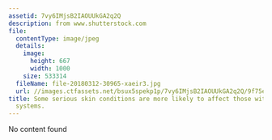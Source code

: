 ```yaml
---
assetid: 7vy6IMjsB2IAOUUkGA2q2Q
description: from www.shutterstock.com
file:
  contentType: image/jpeg
  details:
    image:
      height: 667
      width: 1000
    size: 533314
  fileName: file-20180312-30965-xaeir3.jpg
  url: //images.ctfassets.net/bsux5spekp1p/7vy6IMjsB2IAOUUkGA2q2Q/9f75e9c9b90f97816eaa165789925f26/file-20180312-30965-xaeir3.jpg
title: Some serious skin conditions are more likely to affect those with weaker immune
  systems.
---
```

No content found